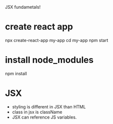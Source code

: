 JSX fundametals!

# create react app
npx create-react-app my-app
cd my-app
npm start

# install node_modules
npm install 

# JSX
- styling is different in JSX than HTML
- class in jsx is className
- JSX can reference JS variables. 